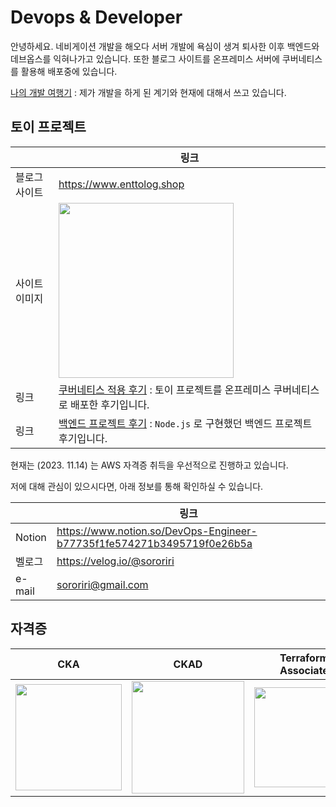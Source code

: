 # Devops & Developer
안녕하세요. 네비게이션 개발을 해오다 서버 개발에 욕심이 생겨 퇴사한 이후 백엔드와 데브옵스를 익혀나가고 있습니다.
또한 블로그 사이트를 온프레미스 서버에 쿠버네티스를 활용해 배포중에 있습니다.



[나의 개발 여행기](https://velog.io/@sororiri/%EA%B0%9C%EB%B0%9C-%EC%9D%B8%EC%83%9D-%EA%B8%B0%EB%A1%9D-%EA%B0%9C%EB%B0%9C%EC%9E%90-%ED%87%B4%EC%82%AC%ED%95%98%EA%B3%A0-%EB%8B%A4%EC%8B%9C-%EA%B5%AC%EC%A7%81%EC%A4%91) : 제가 개발을 하게 된 계기와 현재에 대해서 쓰고 있습니다.

## 토이 프로젝트
|  | 링크 | 
| -------- | -------- |
| 블로그 사이트 | https://www.enttolog.shop  |
| 사이트 이미지 | <img src="https://github.com/SangYunLeee/SangYunLeee/assets/35091494/51e31e81-91ae-4b57-8fff-7ac3d400a03e" height="280px"> |
| 링크 | [쿠버네티스 적용 후기](https://velog.io/@sororiri/k8s-%EC%9E%91%EC%84%B1-%EC%A7%84%ED%96%89%EC%A4%91-on-premise-K8S-%EC%9D%B8%ED%94%84%EB%9D%BC-%ED%94%84%EB%A1%9C%EC%A0%9D%ED%8A%B8-%EC%83%81%ED%83%9C-%EA%B3%B5%EC%9C%A0)  : 토이 프로젝트를 온프레미스 쿠버네티스로 배포한 후기입니다. |
| 링크 | [백엔드 프로젝트 후기](https://velog.io/@sororiri/%EB%B2%A1%EC%97%94%EB%93%9C-%EB%B8%94%EB%A1%9C%EA%B7%B8-%EC%82%AC%EC%9D%B4%ED%8A%B8-%EA%B0%9C%EB%B0%9C-%ED%9A%8C%EA%B3%A0-gvzjh5tf) : `Node.js` 로 구현했던 백엔드 프로젝트 후기입니다. |

현재는 (2023. 11.14) 는 AWS 자격증 취득을 우선적으로 진행하고 있습니다.

저에 대해 관심이 있으시다면, 아래 정보를 통해 확인하실 수 있습니다.

|  | 링크 | 
| -------- | -------- |
| Notion | https://www.notion.so/DevOps-Engineer-b77735f1fe574271b3495719f0e26b5a  |
| 벨로그  | https://velog.io/@sororiri |
| e-mail  | sororiri@gmail.com  |

## 자격증
| CKA | CKAD | Terraform Associate | 
|-----|-----------| ------| 
| <img src="https://github.com/SangYunLeee/SangYunLeee/assets/35091494/5ab6fde8-8e99-4e6e-b9c5-2713e303afb9" height="170px"> | <img src="https://github.com/SangYunLeee/SangYunLeee/assets/35091494/8ac64eab-b9cb-453e-86d6-506a22b6f8df" height="180px"> |  <img src="https://github.com/SangYunLeee/SangYunLeee/assets/35091494/fe65f8ca-20a0-443c-8ef0-6e556903b99b" height="160px"> |
